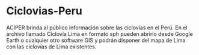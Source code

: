 # Ciclovias-Peru
ACIPER brinda al público información sobre las ciclovías en el Perú.
En el archivo llamado Ciclovía Lima en formato sph pueden abrirlo desde Google Earth o cualquier otro software GIS y podrán disponer del mapa de Lima con las ciclovías de Lima existentes.
